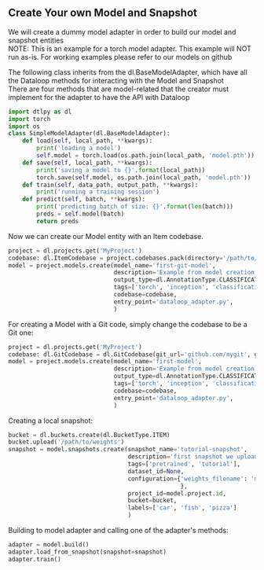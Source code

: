 ## Create Your own Model and Snapshot  
  
We will create a dummy model adapter in order to build our model and snapshot entities  
NOTE: This is an example for a torch model adapter. This example will NOT run as-is. For working examples please refer to our models on github <add links>  
  
The following class inherits from the dl.BaseModelAdapter, which have all the Dataloop methods for interacting with the Model and Snapshot  
There are four methods that are model-related that the creator must implement for the adapter to have the API with Dataloop  

```python
import dtlpy as dl
import torch
import os
class SimpleModelAdapter(dl.BaseModelAdapter):
    def load(self, local_path, **kwargs):
        print('loading a model')
        self.model = torch.load(os.path.join(local_path, 'model.pth'))
    def save(self, local_path, **kwargs):
        print('saving a model to {}'.format(local_path))
        torch.save(self.model, os.path.join(local_path, 'model.pth'))
    def train(self, data_path, output_path, **kwargs):
        print('running a training session')
    def predict(self, batch, **kwargs):
        print('predicting batch of size: {}'.format(len(batch)))
        preds = self.model(batch)
        return preds
```
  
Now we can create our Model entity with an Item codebase.  

```python
project = dl.projects.get('MyProject')
codebase: dl.ItemCodebase = project.codebases.pack(directory='/path/to/codebase')
model = project.models.create(model_name='first-git-model',
                              description='Example from model creation tutorial',
                              output_type=dl.AnnotationType.CLASSIFICATION,
                              tags=['torch', 'inception', 'classification'],
                              codebase=codebase,
                              entry_point='dataloop_adapter.py',
                              )
```
For creating a Model with a Git code, simply change the codebase to be a Git one:  
  

```python
project = dl.projects.get('MyProject')
codebase: dl.GitCodebase = dl.GitCodebase(git_url='github.com/mygit', git_tag='v25.6.93')
model = project.models.create(model_name='first-model',
                              description='Example from model creation tutorial',
                              output_type=dl.AnnotationType.CLASSIFICATION,
                              tags=['torch', 'inception', 'classification'],
                              codebase=codebase,
                              entry_point='dataloop_adapter.py',
                              )
```
Creating a local snapshot:  

```python
bucket = dl.buckets.create(dl.BucketType.ITEM)
bucket.upload('/path/to/weights')
snapshot = model.snapshots.create(snapshot_name='tutorial-snapshot',
                                  description='first snapshot we uploaded',
                                  tags=['pretrained', 'tutorial'],
                                  dataset_id=None,
                                  configuration={'weights_filename': 'model.pth'
                                                 },
                                  project_id=model.project.id,
                                  bucket=bucket,
                                  labels=['car', 'fish', 'pizza']
                                  )
```
Building to model adapter and calling one of the adapter's methods:  
  

```python
adapter = model.build()
adapter.load_from_snapshot(snapshot=snapshot)
adapter.train()
```
